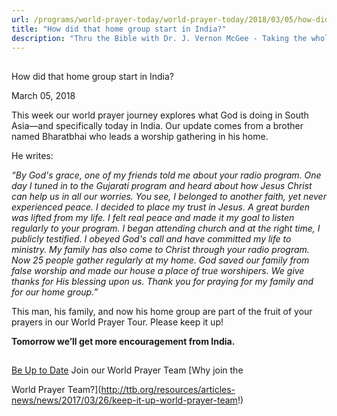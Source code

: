 ```yaml
---
url: /programs/world-prayer-today/world-prayer-today/2018/03/05/how-did-that-home-group-start-in-india
title: "How did that home group start in India?"
description: "Thru the Bible with Dr. J. Vernon McGee - Taking the whole Word to the whole world"
---
```







## 
 How did that home group start in India?


March 05, 2018




This week our world prayer journey explores what God is doing in South Asia—and specifically today in India. Our update comes from a brother named Bharatbhai who leads a worship gathering in his home. 


He writes: 


*“By God's grace, one of my friends told me about your radio program. One day I tuned in to the Gujarati program and heard about how Jesus Christ can help us in all our worries. You see, I belonged to another faith, yet never experienced peace. I decided to place my trust in Jesus. A great burden was lifted from my life. I felt real peace and made it my goal to listen regularly to your program. I began attending church and at the right time, I publicly testified. I obeyed God's call and have committed my life to ministry. My family has also come to Christ through your radio program. Now 25 people gather regularly at my home. God saved our family from false worship and made our house a place of true worshipers. We give thanks for His blessing upon us. Thank you for praying for my family and for our home group.”*


This man, his family, and now his home group are part of the fruit of your prayers in our World Prayer Tour. Please keep it up! 


**Tomorrow we’ll get more encouragement from India.** 







## 




[Be Up to Date](http://feeds.feedburner.com/WorldPrayerToday "World Prayer Today RSS Feed")
Join our World Prayer Team
[Why join the  

World Prayer Team?](http://ttb.org/resources/articles-news/news/2017/03/26/keep-it-up-world-prayer-team!)




